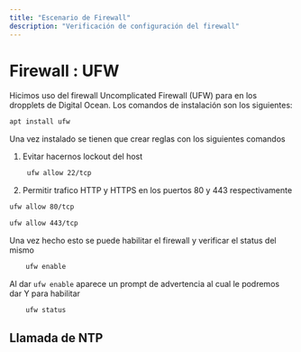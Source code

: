 ```yaml
---
title: "Escenario de Firewall"
description: "Verificación de configuración del firewall"
---
```


# Firewall : UFW

Hicimos uso del firewall Uncomplicated Firewall (UFW) para en los dropplets de Digital Ocean. Los comandos de instalación son los siguientes:

``` bash
apt install ufw 
```

Una vez instalado se tienen que crear reglas con los siguientes comandos

1. Evitar hacernos lockout del host

   ```bash
    ufw allow 22/tcp
   ```

2. Permitir trafico HTTP y HTTPS en los puertos 80 y 443 respectivamente

``` bash
ufw allow 80/tcp
```

``` bash
ufw allow 443/tcp
```

Una vez hecho esto se puede habilitar el firewall y verificar el status del mismo

``` bash
    ufw enable
```

Al dar ``` ufw enable ``` aparece un prompt de advertencia al cual le podremos dar Y para habilitar

``` bash
    ufw status
```

## Llamada de NTP

```
